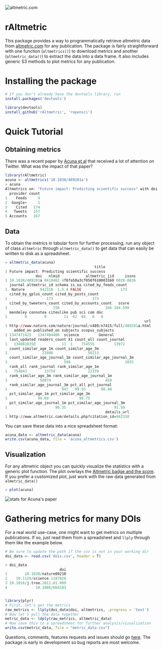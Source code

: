 ![altmetric.com](https://raw.github.com/ropensci/rAltmetric/master/altmetric_logo_title.png) 
# rAltmetric

This package provides a way to programmatically retrieve altmetric data from [altmetric.com](http://altmetric.com) for any publication. The package is fairly straightforward with one function (`altmetrics()`) to download metrics and another (`altmetric_data()`) to extract the data into a data frame. It also includes generic S3 methods to plot metrics for any publication.

# Installing the package

```r
# If you don't already have the devtools library, run
install.packages('devtools')

library(devtools)
install_github('rAltmetric', 'ropensci')
```

# Quick Tutorial

## Obtaining metrics
There was a recent paper by [Acuna et al](http://www.nature.com/news/2010/100616/full/465860a.html) that received a lot of attention on Twitter. What was the impact of that paper?

```r
library(rAltmetric)
acuna <- altmetrics('10.1038/489201a')
> acuna
Altmetrics on: "Future impact: Predicting scientific success" with doi 10.1038/489201a (altmetric_id: 942310) published in Nature.
  provider count
1    Feeds     9
2  Google+     1
3    Cited   174
4   Tweets   157
5 Accounts   167

```


## Data
To obtain the metrics in tabular form for further processing, run any object of class `altmetric` through `altmetric_data()` to get data that can easily be written to disk as a spreadsheet.

```r
> altmetric_data(acuna)
                                         title
1 Future impact: Predicting scientific success
              doi   nlmid            altmetric_jid     issns
1 10.1038/489201a 0410462 4f6fa50a3cf058f610003160 0028-0836
  journal altmetric_id schema is_oa cited_by_feeds_count
1  Nature       942310  1.5.4 FALSE                  173
  cited_by_gplus_count cited_by_posts_count
1                  173                  173
  cited_by_tweeters_count cited_by_accounts_count   score
1                     156                     166 184.598
  mendeley connotea citeulike pub sci com doc
1        0        0        11  62  84   6   8
                                                                url
1 http://www.nature.com/nature/journal/v489/n7415/full/489201a.html
    added_on published_on subjects scopus_subjects
1 1347471425   1347404400  science         General
  last_updated readers_count X1 count_all count_journal
1   1348828350            11  1    754555         13972
  count_similar_age_1m count_similar_age_3m
1                22408                56213
  count_similar_age_journal_1m count_similar_age_journal_3m
1                          508                         1035
  rank_all rank_journal rank_similar_age_1m
1   754043        13759               22339
  rank_similar_age_3m rank_similar_age_journal_1m
1               56074                         459
  rank_similar_age_journal_3m pct_all pct_journal
1                         947   99.93       98.48
  pct_similar_age_1m pct_similar_age_3m
1              99.69              99.75
  pct_similar_age_journal_1m pct_similar_age_journal_3m
1                      90.35                      91.50
                                              details_url
1 http://www.altmetric.com/details.php?citation_id=942310
```

You can save these data into a nice spreadsheet format:

```r
acuna_data <- altmetric_data(acuna)
write.csv(acuna_data, file = 'acuna_altmetrics.csv')
```

## Visualization
For any altmetric object you can quickly visualize the statistics with a generic plot function. The plot overlays the [Altmetric badge and the score](http://api.altmetric.com/embeds.html). If you prefer a customized plot, just work with the raw data generated from `almetric_data()`

```r
> plot(acuna)
```

![stats for Acuna's paper](https://raw.github.com/ropensci/rAltmetric/master/acuna.png)

# Gathering metrics for many DOIs
For a real world use-case, one might want to get metrics on multiple publications. If so, just read them from a spreadsheet and `llply` through them like the example below.

```r
# Be sure to update the path if the csv is not in your working dir
doi_data <- read.csv('dois.csv', header = T)

> doi_data
                         doi
1        10.1038/nature09210
2    10.1126/science.1187820
3 10.1016/j.tree.2011.01.009
4             10.1086/664183


library(plyr)
# First, let's get the metrics
raw_metrics <- llply(doi_data$doi, altmetrics, .progress = 'text')
# Now let's pull the data together
metric_data <- ldply(raw_metrics, altmetric_data)
# Now save this to a spreadsheet for further analysis/vizualization
write.csv(metric_data, file = "metric_data.csv")
```



Questions, comments, features requests and issues should go [here](https://github.com/ropensci/rAltmetric/issues/). The package is early in development so bug reports are most welcome.
